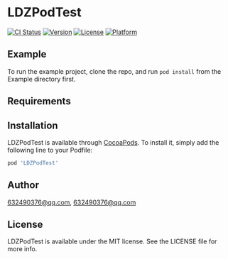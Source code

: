 # LDZPodTest

[![CI Status](https://img.shields.io/travis/632490376@qq.com/LDZPodTest.svg?style=flat)](https://travis-ci.org/632490376@qq.com/LDZPodTest)
[![Version](https://img.shields.io/cocoapods/v/LDZPodTest.svg?style=flat)](https://cocoapods.org/pods/LDZPodTest)
[![License](https://img.shields.io/cocoapods/l/LDZPodTest.svg?style=flat)](https://cocoapods.org/pods/LDZPodTest)
[![Platform](https://img.shields.io/cocoapods/p/LDZPodTest.svg?style=flat)](https://cocoapods.org/pods/LDZPodTest)

## Example

To run the example project, clone the repo, and run `pod install` from the Example directory first.

## Requirements

## Installation

LDZPodTest is available through [CocoaPods](https://cocoapods.org). To install
it, simply add the following line to your Podfile:

```ruby
pod 'LDZPodTest'
```

## Author

632490376@qq.com, 632490376@qq.com

## License

LDZPodTest is available under the MIT license. See the LICENSE file for more info.
